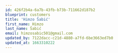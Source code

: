 ```yaml
---
id: 426f2b4a-6a7b-43fb-b73b-711662d187b2
blueprint: customers
title: 'Himzo Šabić'
first_name: Himzo
last_name: Šabić
email: himzosabic501@gmail.com
updated_by: 7122dacc-c21d-4880-a7fd-6be3663ed7b0
updated_at: 1663310222
---
```

